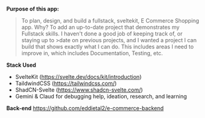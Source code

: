 **Purpose of this app:**
>To plan, design, and build a fullstack, sveltekit, E Commerce Shopping app. Why? To add an up-to-date project that demonstrates my Fullstack skills. I haven't done a good job of keeping track of, or staying up to >date on previous projects, and I wanted a project I can build that shows exactly what I can do. This includes areas I need to improve in, which includes Documentation, Testing, etc.
>

**Stack Used**
* SvelteKit (https://svelte.dev/docs/kit/introduction)
* TaildwindCSS (https://tailwindcss.com/)
* ShadCN-Svelte (https://www.shadcn-svelte.com/)
* Gemini & Claud for debugging help, ideation, research, and learning

**Back-end**
https://github.com/eddietal2/e-commerce-backend
